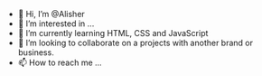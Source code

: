 - 👋 Hi, I’m @Alisher
- 👀 I’m interested in ...
- 🌱 I’m currently learning HTML, CSS and JavaScript
- 💞️ I’m looking to collaborate on a projects with another brand or business.
- 📫 How to reach me ...

<!---
Alisher2121/Alisher2121 is a ✨ special ✨ repository because its `README.md` (this file) appears on your GitHub profile.
You can click the Preview link to take a look at your changes.
--->
